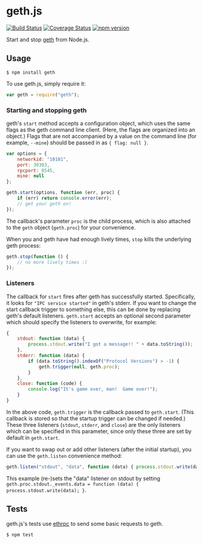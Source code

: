 geth.js
=======

[![Build Status](https://travis-ci.org/ethereumjs/geth.js.svg)](https://travis-ci.org/ethereumjs/geth.js)
[![Coverage Status](https://coveralls.io/repos/ethereumjs/geth.js/badge.svg?branch=master&service=github)](https://coveralls.io/github/ethereumjs/geth.js?branch=master)
[![npm version](https://badge.fury.io/js/geth.svg)](https://badge.fury.io/js/geth)

Start and stop [geth](https://github.com/ethereum/go-ethereum) from Node.js.

Usage
-----

```
$ npm install geth
```
To use geth.js, simply require it:
```javascript
var geth = require("geth");
```

### Starting and stopping geth

geth's `start` method accepts a configuration object, which uses the same flags as the geth command line client.  (Here, the flags are organized into an object.)  Flags that are not accompanied by a value on the command line (for example, `--mine`) should be passed in as `{ flag: null }`.
```javascript
var options = {
    networkid: "10101",
    port: 30303,
    rpcport: 8545,
    mine: null
};

geth.start(options, function (err, proc) {
    if (err) return console.error(err);
    // get your geth on!
});
```
The callback's parameter `proc` is the child process, which is also attached to the `geth` object (`geth.proc`) for your convenience.

When you and geth have had enough lively times, `stop` kills the underlying geth process:
```javascript
geth.stop(function () {
    // no more lively times :( 
});
```

### Listeners

The callback for `start` fires after geth has successfully started.  Specifically, it looks for `"IPC service started"` in geth's stderr.  If you want to change the start callback trigger to something else, this can be done by replacing geth's default listeners.  `geth.start` accepts an optional second parameter which should specify the listeners to overwrite, for example:
```javascript
{
    stdout: function (data) {
        process.stdout.write("I got a message!! " + data.toString());
    },
    stderr: function (data) {
        if (data.toString().indexOf("Protocol Versions") > -1) {
            geth.trigger(null, geth.proc);
        }
    },
    close: function (code) {
        console.log("It's game over, man!  Game over!");
    }
}
```
In the above code, `geth.trigger` is the callback passed to `geth.start`.  (This callback is stored so that the startup trigger can be changed if needed.)  These three listeners (`stdout`, `stderr`, and `close`) are the only listeners which can be specified in this parameter, since only these three are set by default in `geth.start`.

If you want to swap out or add other listeners (after the initial startup), you can use the `geth.listen` convenience method:
```javascript
geth.listen("stdout", "data", function (data) { process.stdout.write(data); });
```
This example (re-)sets the "data" listener on stdout by setting `geth.proc.stdout._events.data = function (data) { process.stdout.write(data); }`.

Tests
-----

geth.js's tests use [ethrpc](https://github.com/AugurProject/ethrpc) to send some basic requests to geth.
```
$ npm test
```
